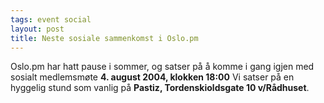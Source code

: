 ```yaml
---
tags: event social
layout: post
title: Neste sosiale sammenkomst i Oslo.pm
---
```

<p>Oslo.pm har hatt pause i sommer, og satser på å komme i
gang igjen med sosialt medlemsmøte <strong>4. august 2004,
klokken 18:00</strong> Vi satser på en hyggelig
stund som vanlig på <strong>Pastiz, Tordenskioldsgate 10
v/Rådhuset</strong>.</p>

